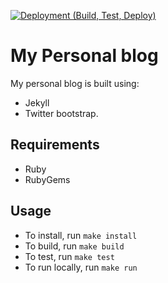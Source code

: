 [![Deployment (Build, Test, Deploy)](https://github.com/mnsami/minasami.com/actions/workflows/main.yml/badge.svg?branch=master)](https://github.com/mnsami/minasami.com/actions/workflows/main.yml)

# My Personal blog

My personal blog is built using:

- Jekyll
- Twitter bootstrap.

## Requirements

- Ruby
- RubyGems

## Usage

- To install, run `make install`
- To build, run `make build`
- To test, run `make test`
- To run locally, run `make run`
